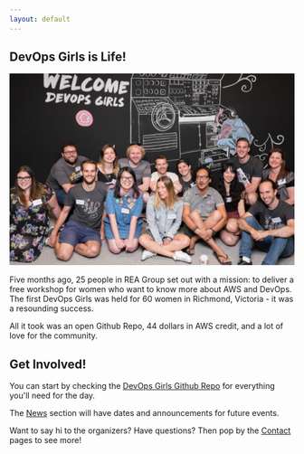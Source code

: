 ```yaml
---
layout: default
---
```


## DevOps Girls is Life!

![](./assets/devopsgirls.png)

Five months ago, 25 people in REA Group set out with a mission: to deliver a free workshop for women who want to know more about AWS and DevOps. The first DevOps Girls was held for 60 women in Richmond, Victoria - it was a resounding success.

All it took was an open Github Repo, 44 dollars in AWS credit, and a lot of love for the community.

## Get Involved!

You can start by checking the [DevOps Girls Github Repo](https://github.com/DevOpsGirls/devopsgirls-bootcamp) for everything you'll need for the day.

The [News](News) section will have dates and announcements for future events.

Want to say hi to the organizers? Have questions? Then pop by the [Contact](Contact) pages to see more!
